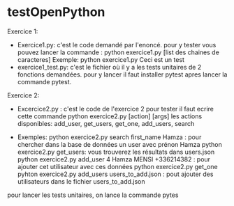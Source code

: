 # testOpenPython
Exercice 1:
* Exercice1.py: c'est le code demandé par l'enoncé. pour y tester vous pouvez lancer la commande : python exercice1.py [list des chaines de caracteres] Exemple: python exercice1.py Ceci est un test
* exercice1_test.py: c'est le fichier où il y a les tests unitaires de 2 fonctions demandées. pour y lancer il faut installer pytest apres lancer la commande pytest.

Exercice 2:
* Excercice2.py : c'est le code de l'exercice 2
pour tester il faut ecrire cette commande python exercice2.py [action] [args]
les actions disponibles: add_user, get_users, get_one, add_users, search
- Exemples: 
python exercice2.py search first_name Hamza : pour chercher dans la base de données un user avec prénon Hamza
python exercice2.py get_users: vous trouverez les résultats dans users.json
python exercice2.py add_user 4 Hamza MENSI +336214382 : pour ajouter cet utilisateur avec ces données
python exercice2.py get_one
pyhton exercice2.py add_users users_to_add.json : pout ajouter des utilisateurs dans le fichier users_to_add.json

pour lancer les tests unitaires, on lance la commande pytes